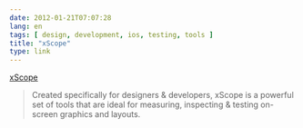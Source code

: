 ```yaml
---
date: 2012-01-21T07:07:28
lang: en
tags: [ design, development, ios, testing, tools ]
title: "xScope"
type: link
---
```


[xScope](http://xscopeapp.com/)

> Created specifically for designers & developers, xScope is a powerful
> set of tools that are ideal for measuring, inspecting & testing
> on-screen graphics and layouts.

